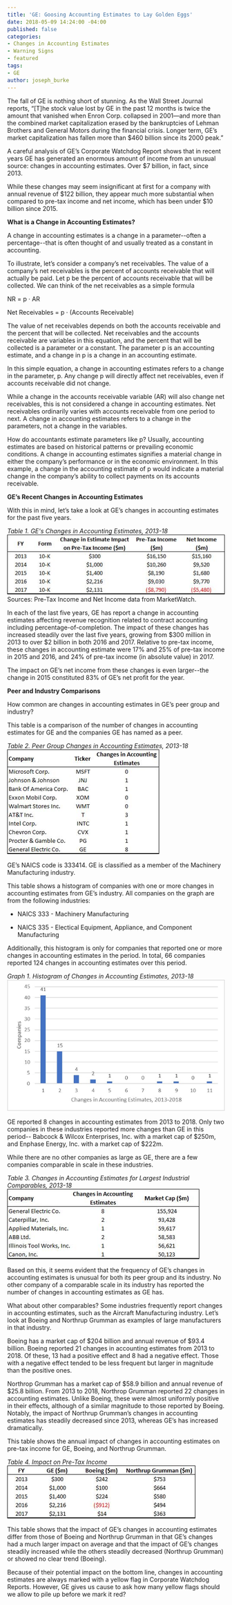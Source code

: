 ```yaml
---
title: 'GE: Goosing Accounting Estimates to Lay Golden Eggs'
date: 2018-05-09 14:24:00 -04:00
published: false
categories:
- Changes in Accounting Estimates
- Warning Signs
- featured
tags:
- GE
author: joseph_burke
---
```


The fall of GE is nothing short of stunning. As the Wall Street Journal reports, “\[T\]he stock value lost by GE in the past 12 months is twice the amount that vanished when Enron Corp. collapsed in 2001—and more than the combined market capitalization erased by the bankruptcies of Lehman Brothers and General Motors during the financial crisis. Longer term, GE’s market capitalization has fallen more than $460 billion since its 2000 peak.”

A careful analysis of GE’s Corporate Watchdog Report shows that in recent years GE has generated an enormous amount of income from an unusual source: changes in accounting estimates. Over $7 billion, in fact, since 2013.

While these changes may seem insignificant at first for a company with annual revenue of $122 billion, they appear much more substantial when compared to pre-tax income and net income, which has been under $10 billion since 2015.

**What is a Change in Accounting Estimates?**

A change in accounting estimates is a change in a parameter--often a percentage--that is often thought of and usually treated as a constant in accounting.

To illustrate, let’s consider a company’s net receivables. The value of a company’s net receivables is the percent of accounts receivable that will actually be paid. Let p be the percent of accounts receivable that will be collected. We can think of the net receivables as a simple formula

NR = p · AR

Net Receivables = p · (Accounts Receivable)

The value of net receivables depends on both the accounts receivable and the percent that will be collected. Net receivables and the accounts receivable are variables in this equation, and the percent that will be collected is a parameter or a constant. The parameter p is an accounting estimate, and a change in p is a change in an accounting estimate.

In this simple equation, a change in accounting estimates refers to a change in the parameter, p. Any change p will directly affect net receivables, even if accounts receivable did not change.

While a change in the accounts receivable variable (AR) will also change net receivables, this is not considered a change in accounting estimates. Net receivables ordinarily varies with accounts receivable from one period to next. A change in accounting estimates refers to a change in the parameters, not a change in the variables.

How do accountants estimate parameters like p? Usually, accounting estimates are based on historical patterns or prevailing economic conditions. A change in accounting estimates signifies a material change in either the company’s performance or in the economic environment. In this example, a change in the accounting estimate of p would indicate a material change in the company’s ability to collect payments on its accounts receivable.

**GE’s Recent Changes in Accounting Estimates**

With this in mind, let’s take a look at GE’s changes in accounting estimates for the past five years.

*Table 1. GE's Changes in Accounting Estimates, 2013-18*
![GE Table 1.jpg](/uploads/GE%20Table%201.jpg)
Sources: Pre-Tax Income and Net Income data from MarketWatch.

In each of the last five years, GE has report a change in accounting estimates affecting revenue recognition related to contract accounting including percentage-of-completion.
The impact of these changes has increased steadily over the last five years, growing from $300 million in 2013 to over $2 billion in both 2016 and 2017. Relative to pre-tax income, these changes in accounting estimate were 17% and 25% of pre-tax income in 2015 and 2016, and 24% of pre-tax income (in absolute value) in 2017.

The impact on GE’s net income from these changes is even larger--the change in 2015 constituted 83% of GE’s net profit for the year.

**Peer and Industry Comparisons**

How common are changes in accounting estimates in GE’s peer group and industry?

This table is a comparison of the number of changes in accounting estimates for GE and the companies GE has named as a peer.

*Table 2. Peer Group Changes in Accounting Estimates, 2013-18*
![GE Table 2.jpg](/uploads/GE%20Table%202.jpg)

GE’s NAICS code is 333414. GE is classified as a member of the Machinery Manufacturing industry.

This table shows a histogram of companies with one or more changes in accounting estimates from GE’s industry. All companies on the graph are from the following industries:

* NAICS 333 - Machinery Manufacturing

* NAICS 335 - Electical Equipment, Appliance, and Component Manufacturing

Additionally, this histogram is only for companies that reported one or more changes in accounting estimates in the period. In total, 66 companies reported 124 changes in accounting estimates over this period.

*Graph 1. Histogram of Changes in Accounting Estimates, 2013-18*
![GE Graph.jpg](/uploads/GE%20Graph.jpg)

GE reported 8 changes in accounting estimates from 2013 to 2018. Only two companies in these industries reported more changes than GE in this period-- Babcock & Wilcox Enterprises, Inc. with a market cap of $250m, and Enphase Energy, Inc. with a market cap of $222m.

While there are no other companies as large as GE, there are a few companies comparable in scale in these industries.

*Table 3. Changes in Accounting Estimates for Largest Industrial Comparables, 2013-18*
![GE Table 3.jpg](/uploads/GE%20Table%203.jpg)

Based on this, it seems evident that the frequency of GE’s changes in accounting estimates is unusual for both its peer group and its industry. No other company of a comparable scale in its industry has reported the number of changes in accounting estimates as GE has.

What about other comparables? Some industries frequently report changes in accounting estimates, such as the Aircraft Manufacturing industry. Let’s look at Boeing and Northrup Grumman as examples of large manufacturers in that industry.

Boeing has a market cap of $204 billion and annual revenue of $93.4 billion. Boeing reported 21 changes in accounting estimates from 2013 to 2018. Of these, 13 had a positive effect and 8 had a negative effect. Those with a negative effect tended to be less frequent but larger in magnitude than the positive ones.

Northrop Grumman has a market cap of $58.9 billion and annual revenue of $25.8 billion. From 2013 to 2018, Northrop Grumman reported 22 changes in accounting estimates. Unlike Boeing, these were almost uniformly positive in their effects, although of a similar magnitude to those reported by Boeing. Notably, the impact of Northrup Grumman’s changes in accounting estimates has steadily decreased since 2013, whereas GE’s has increased dramatically.

This table shows the annual impact of changes in accounting estimates on pre-tax income for GE, Boeing, and Northrup Grumman.

*Table 4. Impact on Pre-Tax Income*
![GE Table 4.jpg](/uploads/GE%20Table%204.jpg)

This table shows that the impact of GE’s changes in accounting estimates differ from those of Boeing and Northrup Grumman in that GE’s changes had a much larger impact on average and that the impact of GE’s changes steadily increased while the others steadily decreased (Northrup Grumman) or showed no clear trend (Boeing).

Because of their potential impact on the bottom line, changes in accounting estimates are always marked with a yellow flag in Corporate Watchdog Reports. However, GE gives us cause to ask how many yellow flags should we allow to pile up before we mark it red?